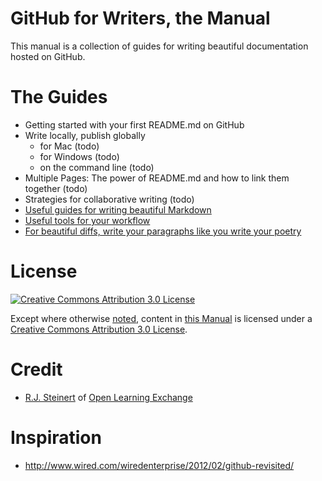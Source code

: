 # GitHub for Writers, the Manual

This manual is a collection of guides for writing beautiful documentation hosted on GitHub.  

# The Guides

- Getting started with your first README.md on GitHub
- Write locally, publish globally
  - for Mac (todo)
  - for Windows (todo)
  - on the command line (todo)
- Multiple Pages: The power of README.md and how to link them together (todo)
- Strategies for collaborative writing (todo)
- [Useful guides for writing beautiful Markdown](useful-guides-for-writing-beautiful-markdown)
- [Useful tools for your workflow](useful-tools-for-your-workflow)
- [For beautiful diffs, write your paragraphs like you write your poetry](for-beautiful-diffs-write-your-paragraphs-like-you-write-your-poetry)


# License

[![Creative Commons Attribution 3.0 License](https://i.creativecommons.org/l/by/3.0/88x31.png)](http://creativecommons.org/licenses/by/3.0/)

Except where otherwise [noted](http://creativecommons.org/policies#license), content in [this Manual](https://github.com/open-learning-exchange/GitHub-For-Writers-Manual) is licensed under a [Creative Commons Attribution 3.0 License](http://creativecommons.org/licenses/by/3.0/).


# Credit

- [R.J. Steinert](https://github.com/rjsteinert) of [Open Learning Exchange](https://github.com/open-learning-exchange)


# Inspiration

- http://www.wired.com/wiredenterprise/2012/02/github-revisited/

